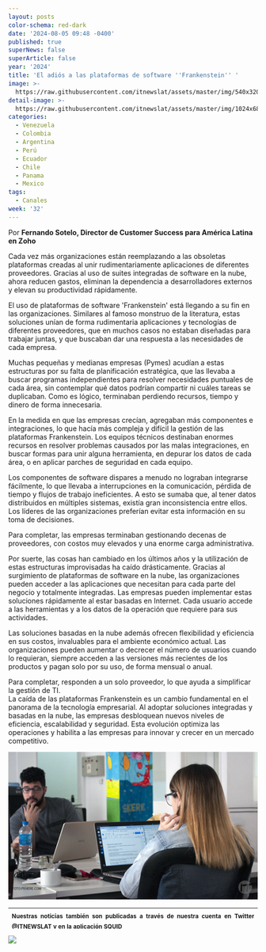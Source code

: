 ```yaml
---
layout: posts
color-schema: red-dark
date: '2024-08-05 09:48 -0400'
published: true
superNews: false
superArticle: false
year: '2024'
title: 'El adiós a las plataformas de software ''Frankenstein'' '
image: >-
  https://raw.githubusercontent.com/itnewslat/assets/master/img/540x320/Programador-p.jpg
detail-image: >-
  https://raw.githubusercontent.com/itnewslat/assets/master/img/1024x680/Programador-g.jpg
categories:
  - Venezuela
  - Colombia
  - Argentina
  - Perú
  - Ecuador
  - Chile
  - Panama
  - Mexico
tags:
  - Canales
week: '32'
---
```

Por **Fernando Sotelo, Director de Customer Success para América Latina en Zoho**

Cada vez más organizaciones están reemplazando a las obsoletas plataformas creadas al unir rudimentariamente aplicaciones de diferentes proveedores. Gracias al uso de suites integradas de software en la nube, ahora reducen gastos, eliminan la dependencia a desarrolladores externos y elevan su productividad rápidamente. 

El uso de plataformas de software 'Frankenstein' está llegando a su fin en las organizaciones. Similares al famoso monstruo de la literatura, estas soluciones unían de forma rudimentaria aplicaciones y tecnologías de diferentes proveedores, que en muchos casos no estaban diseñadas para trabajar juntas, y que buscaban dar una respuesta a las necesidades de cada empresa.   

Muchas pequeñas y medianas empresas (Pymes) acudían a estas estructuras por su falta de planificación estratégica, que las llevaba a buscar programas independientes para resolver necesidades puntuales de cada área, sin contemplar qué datos podrían compartir ni cuáles tareas se duplicaban. Como es lógico, terminaban perdiendo recursos, tiempo y dinero de forma innecesaria.

En la medida en que las empresas crecían, agregaban más componentes e integraciones, lo que hacía más compleja y difícil la gestión de las plataformas Frankenstein. Los equipos técnicos destinaban enormes recursos en resolver problemas causados por las malas integraciones, en buscar formas para unir alguna herramienta, en depurar los datos de cada área, o en aplicar parches de seguridad en cada equipo.

Los componentes de software dispares a menudo no lograban integrarse fácilmente, lo que llevaba a interrupciones en la comunicación, pérdida de tiempo y flujos de trabajo ineficientes. A esto se sumaba que, al tener datos distribuidos en múltiples sistemas, existía gran inconsistencia entre ellos. Los líderes de las organizaciones preferían evitar esta información en su toma de decisiones. 

Para completar, las empresas terminaban gestionando decenas de proveedores, con costos muy elevados y una enorme carga administrativa. 

Por suerte, las cosas han cambiado en los últimos años y la utilización de estas estructuras improvisadas ha caído drásticamente. Gracias al surgimiento de plataformas de software en la nube, las organizaciones pueden acceder a las aplicaciones que necesitan para cada parte del negocio y totalmente integradas. Las empresas pueden implementar estas soluciones rápidamente al estar basadas en Internet. Cada usuario accede a las herramientas y a los datos de la operación que requiere para sus actividades. 

Las soluciones basadas en la nube además ofrecen flexibilidad y eficiencia en sus costos, invaluables para el ambiente económico actual. Las organizaciones pueden aumentar o decrecer el número de usuarios cuando lo requieran, siempre acceden a las versiones más recientes de los productos y pagan solo por su uso, de forma mensual o anual.

Para completar, responden a un solo proveedor, lo que ayuda a simplificar la gestión de TI.  
La caída de las plataformas Frankenstein es un cambio fundamental en el panorama de la tecnología empresarial. Al adoptar soluciones integradas y basadas en la nube, las empresas desbloquean nuevos niveles de eficiencia, escalabilidad y seguridad. Esta evolución optimiza las operaciones y habilita a las empresas para innovar y crecer en un mercado competitivo.

![](https://raw.githubusercontent.com/itnewslat/assets/master/img/540x320/Programador-p.jpg)

<table style="height: 42px;" width="569">
<tbody>
<tr>
<td style="text-align: justify;"><sub><strong>Nuestras noticias también son publicadas a través de nuestra cuenta en Twitter <a href="https://twitter.com/itnewslat?lang=es">@ITNEWSLAT</a> y en la aplicación <a href="https://squidapp.co/en/">SQUID</a></strong></sub></td>
</tr>
</tbody>
</table>

<img src="https://tracker.metricool.com/c3po.jpg?hash=56f88a41e39ab42c063cc51676587a04"/>